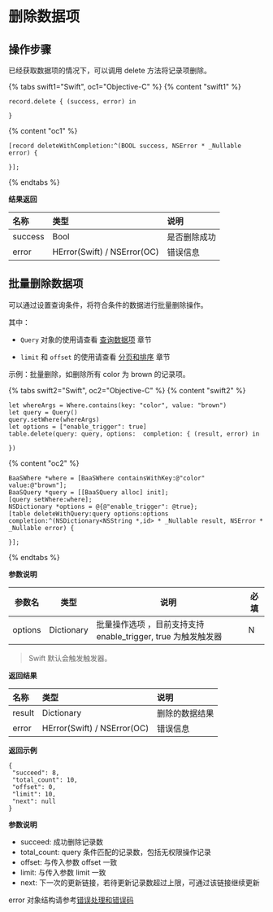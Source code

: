 # 删除数据项

## 操作步骤

已经获取数据项的情况下，可以调用 delete 方法将记录项删除。

{% tabs swift1="Swift", oc1="Objective-C" %}
{% content "swift1" %}
```
record.delete { (success, error) in
                    
}
```
{% content "oc1" %}
```
[record deleteWithCompletion:^(BOOL success, NSError * _Nullable error) {
                        
}];
```
{% endtabs %}

**结果返回**

| 名称       | 类型           | 说明 |
| :-------- | :------------  | :------ |
| success   | Bool           | 是否删除成功 |
| error   |  HError(Swift) / NSError(OC) |  错误信息     |

## 批量删除数据项

可以通过设置查询条件，将符合条件的数据进行批量删除操作。

其中：
 - `Query` 对象的使用请查看 [查询数据项](./query.md) 章节

 - `limit` 和 `offset` 的使用请查看 [分页和排序](./limit-and-order.md) 章节

示例：批量删除，如删除所有 color 为 brown 的记录项。

{% tabs swift2="Swift", oc2="Objective-C" %}
{% content "swift2" %}
```
let whereArgs = Where.contains(key: "color", value: "brown")
let query = Query()
query.setWhere(whereArgs)
let options = ["enable_trigger": true]
table.delete(query: query, options:  completion: { (result, error) in

})
```
{% content "oc2" %}
```
BaaSWhere *where = [BaaSWhere containsWithKey:@"color" value:@"brown"];
BaaSQuery *query = [[BaaSQuery alloc] init];
[query setWhere:where];
NSDictionary *options = @{@"enable_trigger": @true};
[table deleteWithQuery:query options:options completion:^(NSDictionary<NSString *,id> * _Nullable result, NSError * _Nullable error) {

}];
```
{% endtabs %}

**参数说明**

| 参数名    | 类型    | 说明              |  必填  |
|-----------|---------|-------------------|--|
| options | Dictionary    |   批量操作选项 ，目前支持支持 enable_trigger, true 为触发触发器 | N|

> Swift 默认会触发触发器。

**返回结果**
 
| 名称      | 类型           | 说明 |
| :------- | :------------  | :------ |
| result  |  Dictionary           | 删除的数据结果 |
| error   |  HError(Swift) / NSError(OC) |  错误信息  |

 **返回示例**
 ```
 {
  "succeed": 8,
  "total_count": 10,
  "offset": 0,
  "limit": 10,
  "next": null
}
 ```

**参数说明**
* succeed:	成功删除记录数
* total_count:	query 条件匹配的记录数，包括无权限操作记录
* offset: 与传入参数 offset 一致
* limit: 与传入参数 limit 一致
* next: 下一次的更新链接，若待更新记录数超过上限，可通过该链接继续更新

error 对象结构请参考[错误处理和错误码](/ios-sdk/error-code.md)